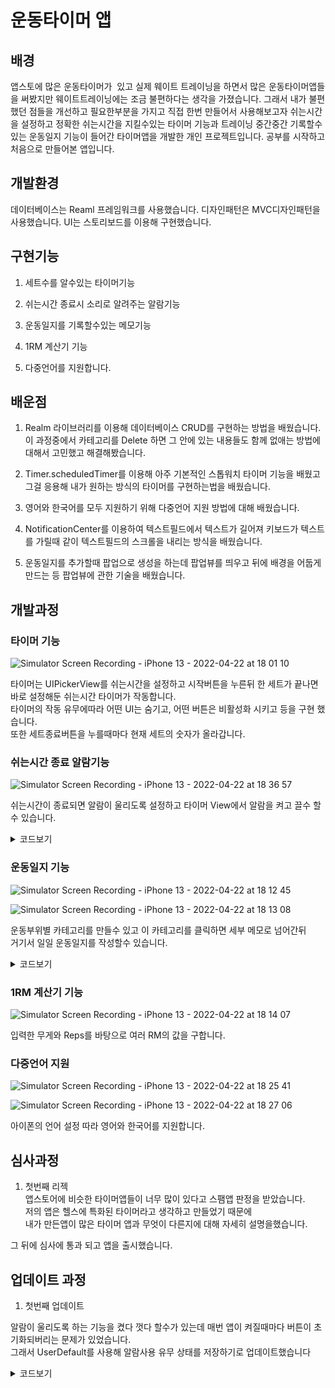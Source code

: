# 운동타이머 앱

## 배경
앱스토에 많은 운동타이머가  있고 실제 웨이트 트레이닝을 하면서 많은 운동타이머앱들을 써봤지만 웨이트트레이닝에는 조금 불편하다는 생각을 가졌습니다. 그래서 내가 불편했던 점들을 개선하고 필요한부분을 가지고 직접 한번 만들어서 사용해보고자 쉬는시간을 설정하고 정확한 쉬는시간을 지킬수있는 타이머 기능과 트레이닝 중간중간 기록할수 있는 운동일지 기능이 들어간 타이머앱을 개발한 개인 프로젝트입니다. ​공부를 시작하고 처음으로 만들어본 앱입니다.  
   
## 개발환경
데이터베이스는 Reaml 프레임워크를 사용했습니다.
디자인패턴은 MVC디자인패턴을 사용했습니다.
UI는 스토리보드를 이용해 구현했습니다.

## 구현기능
1. 세트수를 알수있는 타이머기능

2. 쉬는시간 종료시 소리로 알려주는 알람기능

3. 운동일지를 기록할수있는 메모기능

4. 1RM 계산기 기능

5. 다중언어를 지원합니다.


## 배운점
1. Realm 라이브러리를 이용해 데이터베이스 CRUD를 구현하는 방법을 배웠습니다. 이 과정중에서 카테고리를 Delete 하면 그 안에 있는 내용들도 함께 없애는 방법에 대해서 고민했고 해결해봤습니다.

2. Timer.scheduledTimer를 이용해 아주 기본적인 스톱워치 타이머 기능을 배웠고 그걸 응용해 내가 원하는 방식의 타이머를 구현하는법을 배웠습니다.

3. 영어와 한국어를 모두 지원하기 위해 다중언어 지원 방법에 대해 배웠습니다.

4. NotificationCenter를 이용하여 텍스트필드에서 텍스트가 길어져 키보드가 텍스트를 가릴때 같이 텍스트필드의 스크롤을 내리는 방식을 배웠습니다.

5. 운동일지를 추가할때 팝업으로 생성을 하는데 팝업뷰를 띄우고 뒤에 배경을 어둡게만드는 등 팝업뷰에 관한 기술을 배웠습니다.

## 개발과정

### 타이머 기능

![Simulator Screen Recording - iPhone 13 - 2022-04-22 at 18 01 10](https://user-images.githubusercontent.com/93653997/164673883-e98c9df5-fb31-4403-90d3-3d0f50e08dfd.gif)

타이머는 UIPickerView를 쉬는시간을 설정하고 시작버튼을 누른뒤 한 세트가 끝나면 바로 설정해둔 쉬는시간 타이머가 작동합니다.   
타이머의 작동 유무에따라 어떤 UI는 숨기고, 어떤 버튼은 비활성화 시키고 등을 구현 했습니다.   
또한 세트종료버튼을 누를때마다 현재 세트의 숫자가 올라갑니다.   



### 쉬는시간 종료 알람기능
![Simulator Screen Recording - iPhone 13 - 2022-04-22 at 18 36 57](https://user-images.githubusercontent.com/93653997/164679970-79e32edb-0ad9-4090-a9e1-df65097ac35b.gif)


쉬는시간이 종료되면 알람이 울리도록 설정하고 타이머 View에서 알람을 켜고 끌수 할수 있습니다.


<details>
<summary>코드보기</summary>

소리 재생을 위한 코드 입니다.
```swift
    private func playSound() {
        let url = Bundle.main.url(forResource: "sound", withExtension: "mp3")!
        if soundBool {
            do {
                player = try AVAudioPlayer(contentsOf: url)
                player?.play()
            } catch {
                print(error)
            }
        } else {
            return
        }
    }

```
</details>


### 운동일지 기능
![Simulator Screen Recording - iPhone 13 - 2022-04-22 at 18 12 45](https://user-images.githubusercontent.com/93653997/164675965-3d617bdc-b3b6-4f50-bb88-5a32b5bded57.gif)

![Simulator Screen Recording - iPhone 13 - 2022-04-22 at 18 13 08](https://user-images.githubusercontent.com/93653997/164676023-aebe5147-7d88-4ae0-8e2b-30390ca81948.gif)


운동부위별 카테고리를 만들수 있고 이 카테고리를 클릭하면 세부 메모로 넘어간뒤     
거기서 일일 운동일지를 작성할수 있습니다.   



<details>
<summary>코드보기</summary>

팝업뷰에서 받은 데이터를 델리게이트패턴으로 받운뒤 Ramlm 데이터베이스에 새롭게 생성하고    
또한 삭제하거나 테이블뷰에 불러옵니다.
```swift
SendUpdatedelegate {
    func sendUpdate(_ name: String) {
        saveCategories(name: name)
    }
    
    private func saveCategories(name: String) {
        try! RealmSingleton.shared.realm.write {
            RealmSingleton.shared.realm.add(WorkoutCategory(name: name))
        }
        
        tableView.reloadData()
    }
    
    private func loadCategories() {
        workoutCategories = RealmSingleton.shared.realm.objects(WorkoutCategory.self)
        tableView.reloadData()
    }
    
    private func deleteCategories(index: Int) {
        if let categories = workoutCategories?[index] {
            try! RealmSingleton.shared.realm.write{
                RealmSingleton.shared.realm.delete(categories.items)
                RealmSingleton.shared.realm.delete(categories)
            }
        }
        tableView.reloadData()
    }
}

```
</details>

### 1RM 계산기 기능

![Simulator Screen Recording - iPhone 13 - 2022-04-22 at 18 14 07](https://user-images.githubusercontent.com/93653997/164676606-8ee0daea-f4da-4145-a8d0-45c8649ffa49.gif)

입력한 무게와 Reps를 바탕으로 여러 RM의 값을 구합니다.


### 다중언어 지원

![Simulator Screen Recording - iPhone 13 - 2022-04-22 at 18 25 41](https://user-images.githubusercontent.com/93653997/164678009-08e67f18-1f2f-4f3e-9797-eda3af86cb2d.gif)


![Simulator Screen Recording - iPhone 13 - 2022-04-22 at 18 27 06](https://user-images.githubusercontent.com/93653997/164678129-a79650de-7a8f-45e2-9a4b-b1b9bb114481.gif)


아이폰의 언어 설정 따라 영어와 한국어를 지원합니다.


## 심사과정
1. 첫번째 리젝    
앱스토어에 비슷한 타이머앱들이 너무 많이 있다고 스팸앱 판정을 받았습니다.   
저의 앱은 헬스에 특화된 타이머라고 생각하고 만들었기 때문에   
내가 만든앱이 많은 타이머 앱과 무엇이 다른지에 대해 자세히 설명을했습니다.   

그 뒤에 심사에 통과 되고 앱을 출시했습니다.


## 업데이트 과정
1. 첫번째 업데이트     

알람이 울리도록 하는 기능을 켰다 껏다 할수가 있는데
매번 앱이 켜질때마다 버튼이 초기화되버리는 문제가 있었습니다.   
그래서 UserDefault를 사용해 알람사용 유무 상태를 저장하기로 업데이트했습니다


<details>
<summary>코드보기</summary>



```swift
 @IBAction func playSoundButton(_ sender: Any) {
        if soundButton.currentImage == UIImage(systemName: "bell") {
            soundAlert(text: "Do you want to turn off the rest time finish sound?".localized()) { [self] in
                UserDefaults.standard.set(false, forKey: "Sound")
                soundBool = UserDefaults.standard.bool(forKey: "Sound")
                soundButton.setImage(UIImage(systemName: "bell.slash"), for: .normal) }
            } else {
                soundAlert(text: "Do you want to turn on the rest time finish sound?".localized()) { [self] in
                    UserDefaults.standard.set(true, forKey: "Sound")
                    soundBool = UserDefaults.standard.bool(forKey: "Sound")
                    soundButton.setImage(UIImage(systemName: "bell"), for: .normal)}
            }
        }
```

</details>

